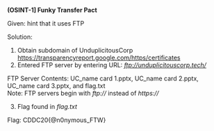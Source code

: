 **(OSINT-1] Funky Transfer Pact**

Given: hint that it uses FTP

Solution:
1. Obtain subdomain of UnduplicitousCorp  
  https://transparencyreport.google.com/https/certificates
2. Entered FTP server by entering URL: *ftp://unduplicitouscorp.tech/*  

FTP Server Contents: UC_name card 1.pptx, UC_name card 2.pptx, UC_name card 3.pptx, and flag.txt  
Note: FTP servers begin with *ftp://* instead of *https://*
  
3. Flag found in *flag.txt*

Flag: CDDC20{@n0nymous_FTW}
